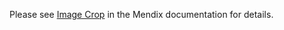Please see [Image Crop](https://docs.mendix.com/appstore/modules/image-crop) in the Mendix documentation for details.
